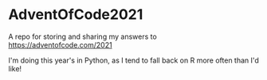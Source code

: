 # AdventOfCode2021

A repo for storing and sharing my answers to https://adventofcode.com/2021

I'm doing this year's in Python, as I tend to fall back on R more often than I'd like!
